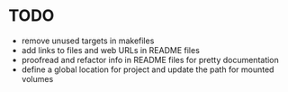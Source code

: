 


# TODO

- remove unused targets in makefiles
- add links to files and web URLs in README files
- proofread and refactor info in README files for pretty documentation
- define a global location for project and update the path for mounted volumes
